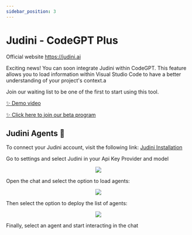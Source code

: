 ```yaml
---
sidebar_position: 3
---
```


# Judini - CodeGPT Plus

Official website https://judini.ai

Exciting news! You can soon integrate Judini within CodeGPT. This feature allows you to load information within Visual Studio Code to have a better understanding of your project's context.a

Join our waiting list to be one of the first to start using this tool.

[✨ Demo video](https://www.youtube.com/watch?v=UX9LncRh0h8)

[✨ Click here to join our beta program](https://account.codegpt.co/auth/register)


## Judini Agents 🤖

To connect your Judini account, visit the following link: [Judini Installation](https://www.codegpt.co/docs/tutorial-basics/installation#judini)

Go to settings and select Judini in your Api Key Provider and model

<p align="center">
    <img src="https://github.com/davila7/code-gpt-docs/assets/6216945/014e4aec-f415-4976-b627-e244364bec20" />
</p>

Open the chat and select the option to load agents:

<p align="center">
    <img src="https://github.com/davila7/code-gpt-docs/assets/6216945/03984383-a38f-4868-aebe-87eb62baa78b" />
</p>


Then select the option to deploy the list of agents:

<p align="center">
    <img src="https://github.com/davila7/code-gpt-docs/assets/6216945/d8a2e2e8-2525-49f5-b8e7-384ac57c8432" />
</p>

Finally, select an agent and start interacting in the chat




